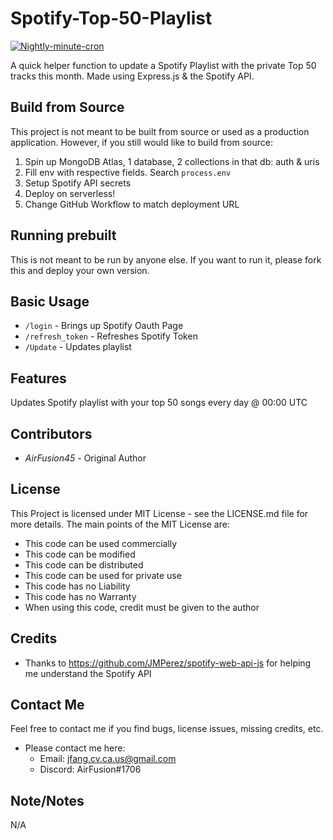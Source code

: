 # Spotify-Top-50-Playlist
[![Nightly-minute-cron](https://github.com/AirFusion45/Spotify-Top-50-Playlist/actions/workflows/main.yml/badge.svg?branch=main&event=schedule)](https://github.com/AirFusion45/Spotify-Top-50-Playlist/actions/workflows/main.yml)

A quick helper function to update a Spotify Playlist with the private Top 50 tracks this month. Made using Express.js & the Spotify API.

## Build from Source
This project is not meant to be built from source or used as a production application. However, if you still would like to build from source:
1. Spin up MongoDB Atlas, 1 database, 2 collections in that db: auth & uris
2. Fill env with respective fields. Search `process.env`
3. Setup Spotify API secrets
4. Deploy on serverless!
5. Change GitHub Workflow to match deployment URL

## Running prebuilt
This is not meant to be run by anyone else. If you want to run it, please fork this and deploy your own version.

## Basic Usage
* `/login` - Brings up Spotify Oauth Page
* `/refresh_token` - Refreshes Spotify Token
* `/Update` - Updates playlist

## Features
Updates Spotify playlist with your top 50 songs every day @ 00:00 UTC

## Contributors

* *AirFusion45* - Original Author

## License 
This Project is licensed under MIT License - see the LICENSE.md file for more details. The main points of the MIT License are:
  
  * This code can be used commercially
  * This code can be modified
  * This code can be distributed
  * This code can be used for private use
  * This code has no Liability
  * This code has no Warranty
  * When using this code, credit must be given to the author

## Credits
* Thanks to https://github.com/JMPerez/spotify-web-api-js for helping me understand the Spotify API

## Contact Me
Feel free to contact me if you find bugs, license issues, missing credits, etc.

  * Please contact me here:
    * Email: jfang.cv.ca.us@gmail.com
    * Discord: AirFusion#1706

## Note/Notes 
N/A
